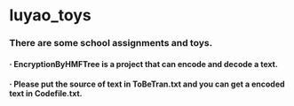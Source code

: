 # luyao_toys
### There are some school assignments and toys.  
#### · EncryptionByHMFTree is a project that can encode and decode a text.
####    · Please put the source of text in ToBeTran.txt and you can get a encoded text in Codefile.txt.
